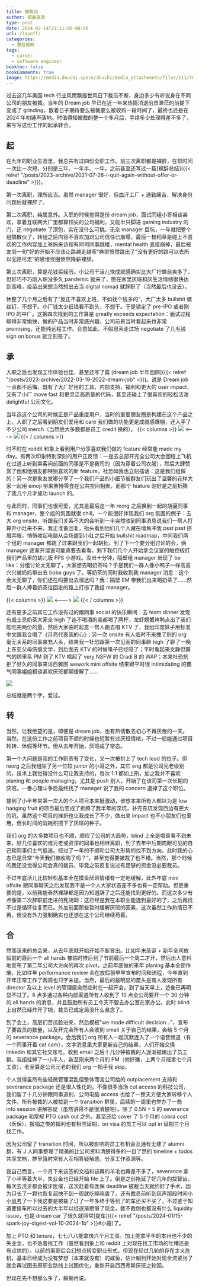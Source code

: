 ```yaml
---
title: 被裁记
author: 椒盐豆豉
type: post
date: 2024-02-14T21:11:00-08:00
url: /layoff/
categories:
  - 重启电脑
tags:
  - career
  - software engineer
booktoc: false
bookComments: true
image: https://media.douchi.space/douchi/media_attachments/files/111/767/969/671/357/709/original/e8ede42995334c72.png
---
```


过去这几年美国 tech 行业风雨飘摇世风日下裁员不断，身边多少有听说身在不同公司的朋友被裁。当年的 Dream job 早已在近一年来热情消退前景渺茫的前提下变成了 grinding，数着日子期待要么被裁要么被收购一段时间了，最终也还是在 2024 年初锤声落地。时值得知被裁的整一个多月后，手续多少处理得差不多了，来写写这份工作的起承转合。

<!--more-->

## 起
在九年的职业生涯里，我总共有过四份全职工作。前三次离职都是裸辞，在职时间一次比一次短，分别是三年、一年半、一年。之前甚至还写过一篇[裸辞总结]({{< relref "/posts/2023-archive/2021-07-26-i-quit-again-without-offer-or-deadline" >}})。

第一次离职，理所应当。虽然 manager 很好，但血汗工厂 + 通勤痛苦，解决身份问题后就裸辞了。

第二次离职，纯属意外。入职的时候觉得是份 dream job，面试同组小哥相谈甚欢，拿着互联网大厂里都算顶尖的公司福利，又能半只脚进 gaming industry 的门，还 negotiate 了顶包，实在没什么可挑。无奈 manager 巨坑，一年就把整个组搞散伙了，转组之后内容不喜欢加对公司信任已崩塌，最后一根稻草是碰上不喜欢的工作内容加上爸妈来访和有同司同事跳楼，mental health 直接崩掉，最后被友邻一句“好的开始不应该让路越走越窄”典型愤然跳出了“没有更好的路可以去所以无路可走”的思维怪圈愤然降薪裸辞。

第三次离职，算是花钱买经历。小公司干活儿快成就感确实比大厂拧螺丝爽多了，但好巧不巧刚入职没多久 pandemic 就来了，憋在家里厌班和厌生活情绪很快达到高峰，疫苗出来想当然想出去当 digital nomad 就辞职了（当然最后也没去）。

休整了几个月之后有了“反正不喜欢上班，不如找个钱多的”，大厂太多 bullshit 螺丝钉，不想干。小厂钱太少纸钱看不到头，不想干。于是锁定了 pre-IPO 或者刚 IPO 的中厂。这第四次找到的工作算是 greatly exceeds expectation：面试过程聊得非常愉快，做的产品当时非常感兴趣，公司前景当时看起来也非常 promising，还能纯远程工作。合意如此，不假思索走过场 negotiate 了几毛钱 sign on bonus 就立刻签了。

## 承
入职之后也发现工作体验也佳，甚至还写了篇 [dream job 半年回顾]({{< relref "/posts/2023-archive/2022-03-19-2022-dream-job" >}})。说是 Dream job 一点都不后悔，既有了大厂好用的工具，内部支持，福利和更大的 user impact，又有了小厂 move fast 和更灵活高质量的代码，甚至还碰上了很喜欢的轻松活泼 delightful 公司文化。

当年选这个公司的时候正是产品重度用户，当时的重要朋友圈是构建在这个产品之上，入职了之后看到朋友们爱用和 care 我们做的功能更是成就感爆棚，还入手了不少公司 merch（当然绝大多数都是员工 credit 换的）。
{{< columns >}}
![](https://media.douchi.space/douchi/media_attachments/files/110/336/344/333/740/987/original/6f64f22419e9a366.jpeg)
<--->
![](https://media.douchi.space/douchi/media_attachments/files/110/051/744/301/576/878/original/b462baf5771f08e8.jpeg)
{{< / columns >}}

时不时在 reddit 和象上看到用户分享喜欢我们做的 feature 经常能 made my day。有两次印象特别深刻的用户正反馈：一是去总部开完全公司大会回程上飞机在过道上听到乘客问前面的同事是不是我司的（因为穿着公司衣服），然后大肆赞赏了他和他朋友都特别喜欢的新 feature，社恐如我也立刻插话：这是我们组做的！另一次是象友发嘟分享了一个我们产品的小细节被群友们玩出了温馨的花样大家一起用 emoji 带来赛博零食在公共空间相聚，而那个 feature 刚好是之前折腾了我几个月才成功 launch 的。

与此同时，同事们也很可爱，尤其是最后这一年 reorg 之后换到一起的胡逼同事和 manager，整个组的氛围就很 chill。一个能很好体现我们 org 氛围的例子：去大 org onsite，听跟我们关系不大的会听到一半突然收到同事消息说我们一帮人打算开小灶来不来，我正准备回复，抬头看到他们几个人藏在墙角冲我 psst psst 挤眉弄眼，悄悄收起电脑从会场遛到小灶之后开始 bullshit roadmap，中间我们两个组的 manager 都跑了过来跟我们一起胡扯。到了下一个要分组讨论的会，俩 manager 逐渐开溜说可能真要去看看，剩下我们几个人开始拿会议室的触控板打我们产品里的幼儿版 FPS 小游戏。没出十分钟，隔壁组 manager 出现了 be like：分组讨论太无聊了，大家想去喝奶茶吗？于是我们一群人像小鸭子一样高高兴兴被妈妈带出去 boba guys 了。等奶茶的同时我收到我 manager 消息：这个会太无聊了，你们还在吗要出去溜达吗？我：隔壁 EM 带我们出来喝奶茶了……然后一群人捧着奶茶往回走的路上打捞了我组 manager。

{{< columns >}}
![](https://media.douchi.space/douchi/media_attachments/files/111/293/435/820/262/504/original/b61d9f34da525fdc.jpg)
<--->
![](https://media.douchi.space/douchi/media_attachments/files/111/933/480/189/502/709/original/c123343c4cba4954.png)
{{< / columns >}}

还有更多之前其它工作没有过的跟同事 social 的快乐瞬间：去 team dinner 发现有威士忌奶茶大家全 high 了连不喝酒的我都喝了两杯，龙虾螃蟹烤鸭点出了我们能吃完两份的量，然后大家临时起意一帮人跑去唱 KTV 了，我组印度妹子用标准中文跟我合唱了《月亮代表我的心》；另一次 onsite 有人临时不来拽了别的 org 毫无关系的同事来充人头，结果我一社恐跟第一次见面的同事聊 high 了聊了一晚上东亚父母伤痕文学，到后面去 KTV 的时候嗓子已经哑了；平时看起来文静但霸气的顾里系 PM 到了 KTV 唱起了 very NSFW 的 Cradi B 的 WAP；本来社恐抗拒了好久的同事来访西雅图 wework mini offsite 结果跟平时很 intimidating 的霸气同事姐姐相谈甚欢厌班都聊缓解了……

![](https://media.douchi.space/douchi/media_attachments/files/111/933/470/325/384/993/original/b4ed126e53725e2f.png)

总结就是两个字，爱过。

## 转
当然，让我绝望的是，即便是 dream job，也有热情散去初心不再厌倦的一天。当然，在这份工作之前项目不顺的时候也短暂有过厌班情绪，不过一般能通过项目轮转、休假等环节。但从去年开始，厌班成了常态。

第一个大问题是我的工作职责有了变化，又一次被拱上了 tech lead 的位子。但 reorg 之后我组除了另一位较 junior 的小哥之外，其它 eng 都是公司元老级别的，技术上我觉得没什么可让我支持的，每次 1:1 都如上刑，加之我并不喜欢 planing 和 people managing，尤其是 push 别人，开始了在该司第一次长期的厌班。一番心理斗争后最终找了 manager 说了我的 concern 退掉了这个职位。

接到了小半年来第一次大的个人项目本来挺激动，谁想本来所有人都以为是 low hanging fruit 的项目最后变成了折腾了我半年的深坑，补完东坑发现西边有更大的坑。虽然这个项目的挫折也让我成长了不少，做出来 impact 也不小朋友们也爱用，但长时间的消耗积攒下了厌班的种子。

我们 org 的大多数项目也不顺，顺应了公司的大趋势，blind 上全是唱衰看不到未来，好几位喜欢的或元老或资深的同事也相继离职，到了去年中后期肉眼可见的自己和同事们士气低迷。经过了一年的不顺和公司大形势的找不到方向，此时我的心态已是日常“今天我们被收购了吗？”，甚至觉得要被裁了也不错。当然，那个时候的我还没觉得公司会真的裁员，毕竟之前反复说过有足够的资金没必要裁员。

不过年底活儿比较轻松基本全在摸鱼厌班情绪有一定地缓解，此外年底 mini offsite 跟同事聊天之后发现我不是一个人大家状态差不多也有一定帮助。但更重要的是，以前我能泰然裸辞都是因为知道辞了之后还能找到更好的。而这次多少有点像第二次辞职前走进的死胡同：这已经是我在本职业能选到最好的了，之后再找不过是循环往复而已。外加前面那些暂时缓解厌班的因素，这次虽然工作热情已不再，但没有外力强制确实也还想在这个公司继续苟着。

## 合
然而该来的总会来，从去年底就开始开始不断冒出。比如年末圣诞 + 新年全司放假前的最后一个 all hands 被临时推后到了节前最后一个周二才开，然后出人意料地宣布了第二年公司大方向的再次 pivot，之前年底做的来年 planing 基本全部作废。比如往年 performance review 会在放假前早早宣布时间和流程，今年直到开年正常工作了两周也只字未提。当然，最后的最明显的苗头是有人发现所有 director 及以上 level 的管理层突然临时在一起开会。到了当天早上，迹象已再明显不过了。8 点多通过各种内部渠道所有人收到了 10 点全公司要开一个 30 分钟的 all hands 的消息，并且鼓励所有员工今天不要去办公室在家办公。此时 blind 上自然已经炸开了锅，裁员已成定局没什么悬念了。

到了会上，高层们苦瓜脸进来，然后模板"we made difficult decision…"，宣布了要裁员的数量，以及开完会所有人会收到 email 关于自己的结果，会给 5 个月的 severance package。会后我们 org 所有人一起沉默连入了一个语音频道（有一个同事开着 cat cam），文字消息里大家更新自己的结果，人们开始交换 linkedin 和其它社交账号。收到 email 之后十几分钟被裁的人逐渐被踢出了员工群。我组挂掉了一小半人，新至刚来两个月的 PM（他好赚，上两个月班拿七个月工资），老至算是公司元老的我们 org 一把手我 skip。

个人觉得虽然有些轻微管理混乱但整体而言公司给的 outplacement 支持和 severance package 还是很人性化的。不像很多当场 cut access 的科技公司，我们留了十几分钟跟同事道别，公司电脑 access 也给了一整天方便大家转移个人文件。所有被裁的人被拉到一个 transition 群里，后续的一周里也举办了一些 info session 讲解答疑（虽然讲得不是很清楚吧）。除了 0.5N + 5 的 severance package 和常规 PTO cash out 之外，甚至还给 cover 了 5 个月的 cobra cost（医保），报销之类的福利也有相应延期，on visa 的员工可以 opt in 延期三个月找工作。

因为公司留了 transition 时间，所以被影响的员工有机会互通有无建了 alumni 群，有 J 人同事整理了精美的比公司资料清楚得多的一目了然的 timeline + todos 共享文档，群里饿时常有人互相答疑解惑，分享工作资源等。

我自己而言，一个月下来该签的文档和该薅的羊毛也薅差不多了，severance 拿了小半等着大半，失业金也已经开始 file 上了。倒是之前拖延了好几年的拔智齿，每次去洗牙都会被牙医催，这次赶着有医保 deadline 被裁当天就约好了手术，因为只长了一颗也恢复超快不到一周就吃嘛嘛香了。还有裁员前听到风声那段时间小小[思考](https://douchi.space/@mtfront/111704925513766351)了一下我这要是被裁了订了一年多终于等到了的车还买不买了，不过鉴于知道要提车所以过去的大半年以经逐渐攒够了现金，裁不裁倒也都没有什么 liquidity issue，也是 dream car 了很久就照常[提车]({{< relref "/posts/2024-01/15-spark-joy-digest-vol-10-2024-1b" >}}#小霾)了。

加上 PTO 和 tenure，七七八八能拿快六个月工资。加上能拿半年的本州也不少的失业金，也不急着找工作（虽然看到象上和 reddit 上对现在找工市场的吐槽还是有点怵的）。以前的离职后会幻想点转变职业形式，但现在经过几轮的存在主义危机，基本已经成为没有梦想（本来就没有）的咸鱼，估计躺到开始对现金流紧张了就会再试图去原职业路线上试图优化，重新开启西西弗斯厌班之轮回。

但现在先不想那么多了，躺躺再说。